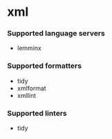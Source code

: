 <!--- THIS DOCUMENT IS AUTOMATICALLY GENERATED, DON'T EDIT IT -->
# xml

### Supported language servers

- lemminx

### Supported formatters

- tidy
- xmlformat
- xmllint

### Supported linters

- tidy
